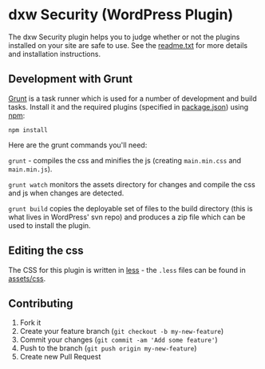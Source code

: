 # dxw Security (WordPress Plugin)

The dxw Security plugin helps you to judge whether or not the plugins installed on your site are safe to use. See the [readme.txt](readme.txt) for more details and installation instructions.

## Development with Grunt

[Grunt](http://gruntjs.com/) is a task runner which is used for a number of development and build tasks. Install it and the required plugins (specified in [package.json](package.json)) using [npm](https://www.npmjs.org/):

    npm install

Here are the grunt commands you'll need:

`grunt` - compiles the css and minifies the js (creating `main.min.css` and `main.min.js`).

`grunt watch` monitors the assets directory for changes and compile the css and js when changes are detected.

`grunt build` copies the deployable set of files to the build directory (this is what lives in WordPress' svn repo) and produces a zip file which can be used to install the plugin.

## Editing the css

The CSS for this plugin is written in [less](http://lesscss.org/) - the `.less` files can be found in [assets/css](assets/css).

## Contributing

1. Fork it
2. Create your feature branch (`git checkout -b my-new-feature`)
3. Commit your changes (`git commit -am 'Add some feature'`)
4. Push to the branch (`git push origin my-new-feature`)
5. Create new Pull Request